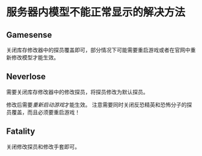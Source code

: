 # 服务器内模型不能正常显示的解决方法

## Gamesense
关闭库存修改器中的探员覆盖即可，部分情况下可能需要重启游戏或者在官网中重新修改模型才能生效。

## Neverlose
需要关闭库存修改器中的修改探员，将探员修改为默认探员。

修改后需要*重新启动游戏*才能生效。
注意需要同时关闭反恐精英和恐怖分子的探员覆盖，而且必须要重启游戏！

## Fatality
关闭修改探员和修改手套即可。